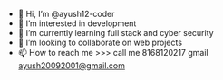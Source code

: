 - 👋 Hi, I’m @ayush12-coder
- 👀 I’m interested in development
- 🌱 I’m currently learning full stack and cyber security
- 💞️ I’m looking to collaborate on web projects
- 📫 How to reach me >>> call me 8168120217 gmail ayush20092001@gmail.com

<!---
ayush12-coder/ayush12-coder is a ✨ special ✨ repository because its `README.md` (this file) appears on your GitHub profile.
You can click the Preview link to take a look at your changes.
--->
